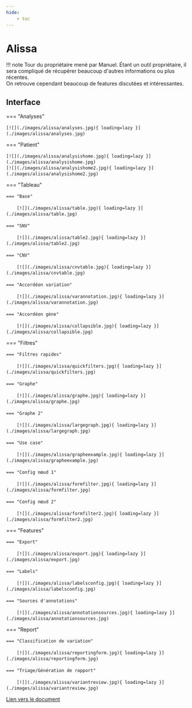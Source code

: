 ```yaml
---
hide:
    - toc
---
```


# Alissa

!!! note
    Tour du propriétaire mené par Manuel. Étant un outil propriétaire, il sera compliqué de récupérer beaucoup d'autres informations ou plus récentes.  
    On retrouve cependant beaucoup de features discutées et intéressantes.

## Interface

=== "Analyses"

    [![](./images/alissa/analyses.jpg){ loading=lazy }](./images/alissa/analyses.jpg)

=== "Patient"

    [![](./images/alissa/analysishome.jpg){ loading=lazy }](./images/alissa/analysishome.jpg)
    [![](./images/alissa/analysishome2.jpg){ loading=lazy }](./images/alissa/analysishome2.jpg)

=== "Tableau"

    === "Base"

        [![](./images/alissa/table.jpg){ loading=lazy }](./images/alissa/table.jpg)

    === "SNV"

        [![](./images/alissa/table2.jpg){ loading=lazy }](./images/alissa/table2.jpg)

    === "CNV"

        [![](./images/alissa/cnvtable.jpg){ loading=lazy }](./images/alissa/cnvtable.jpg)

    === "Accordéon variation"

        [![](./images/alissa/varannotation.jpg){ loading=lazy }](./images/alissa/varannotation.jpg)

    === "Accordéon gène"

        [![](./images/alissa/collapsible.jpg){ loading=lazy }](./images/alissa/collapsible.jpg)

=== "Filtres"

    === "Filtres rapides"

        [![](./images/alissa/quickfilters.jpg){ loading=lazy }](./images/alissa/quickfilters.jpg)

    === "Graphe"

        [![](./images/alissa/graphe.jpg){ loading=lazy }](./images/alissa/graphe.jpg)

    === "Graphe 2"

        [![](./images/alissa/largegraph.jpg){ loading=lazy }](./images/alissa/largegraph.jpg)

    === "Use case"

        [![](./images/alissa/grapheexample.jpg){ loading=lazy }](./images/alissa/grapheexample.jpg)

    === "Config nœud 1"

        [![](./images/alissa/formfilter.jpg){ loading=lazy }](./images/alissa/formfilter.jpg)

    === "Config nœud 2"

        [![](./images/alissa/formfilter2.jpg){ loading=lazy }](./images/alissa/formfilter2.jpg)

=== "Features"

    === "Export"

        [![](./images/alissa/export.jpg){ loading=lazy }](./images/alissa/export.jpg)

    === "Labels"

        [![](./images/alissa/labelsconfig.jpg){ loading=lazy }](./images/alissa/labelsconfig.jpg)

    === "Sources d'annotations"

        [![](./images/alissa/annotationsources.jpg){ loading=lazy }](./images/alissa/annotationsources.jpg)

=== "Report"

    === "Classification de variation"

        [![](./images/alissa/reportingform.jpg){ loading=lazy }](./images/alissa/reportingform.jpg)

    === "Triage/Génération de rapport"

        [![](./images/alissa/variantreview.jpg){ loading=lazy }](./images/alissa/variantreview.jpg)

<object data='/ressources/similar_tools/Alissa.pdf' width="100%" height="800px"></object>
[Lien vers le document](/ressources/similar_tools/Alissa.pdf)
